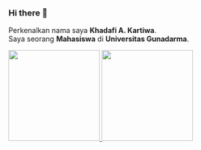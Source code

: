 ### Hi there 👋
Perkenalkan nama saya **Khadafi A. Kartiwa**.<br>
Saya seorang **Mahasiswa** di **Universitas Gunadarma**.<br>

<p align="left">
<a href="https://github.com/Stargaz28">
  <img height="180em" src="https://github-readme-stats-eight-theta.vercel.app/api?username=Stargaz28&show_icons=true&theme=algolia&include_all_commits=true&count_private=true"/>
  <img height="180em" src="https://github-readme-stats-eight-theta.vercel.app/api/top-langs/?username=Stargaz28&layout=compact&theme=algolia"/>
</a>
</p>
<!--
**Stargaz28/Stargaz28** is a ✨ _special_ ✨ repository because its `README.md` (this file) appears on your GitHub profile.

Here are some ideas to get you started:

- 🔭 I’m currently working on ...
- 🌱 I’m currently learning ...
- 👯 I’m looking to collaborate on ...
- 🤔 I’m looking for help with ...
- 💬 Ask me about ...
- 📫 How to reach me: ...
- 😄 Pronouns: ...
- ⚡ Fun fact: ...
-->
